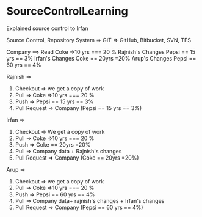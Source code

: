 # SourceControlLearning
Explained source control to Irfan

Source Control, Repository System => GIT => GitHub, Bitbucket, SVN, TFS 

Company  ==> Read
Coke =>10 yrs === 20 %
Rajnish's Changes
Pepsi == 15 yrs == 3%
Irfan's Changes
Coke == 20yrs =20%
Arup's Changes
Pepsi == 60 yrs == 4%


Rajnish =>
1. Checkout => we get a copy of work
2. Pull => Coke =>10 yrs === 20 %
3. Push => Pepsi == 15 yrs == 3%
4. Pull Request => Company (Pepsi == 15 yrs == 3%)

Irfan =>
1. Checkout => We get a copy of work
2. Pull => Coke =>10 yrs === 20 %
3. Push => Coke == 20yrs =20%
4. Pull => Company data + Rajnish's changes
5. Pull Request => Company (Coke == 20yrs =20%)

Arup =>
1. Checkout => we get a copy of work
2. Pull => Coke =>10 yrs === 20 %
3. Push => Pepsi == 60 yrs == 4%
4. Pull => Company data+ rajnish's changes + Irfan's changes
5. Pull Request => Company (Pepsi == 60 yrs == 4%)

